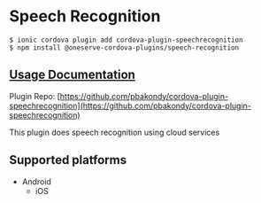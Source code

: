 # Speech Recognition

```
$ ionic cordova plugin add cordova-plugin-speechrecognition
$ npm install @oneserve-cordova-plugins/speech-recognition
```

## [Usage Documentation](https://oneserve.gitbook.io/oneserve-cordova-plugins/plugins/speech-recognition/)

Plugin Repo: [https://github.com/pbakondy/cordova-plugin-speechrecognition](https://github.com/pbakondy/cordova-plugin-speechrecognition)

This plugin does speech recognition using cloud services

## Supported platforms

- Android
  - iOS
  


